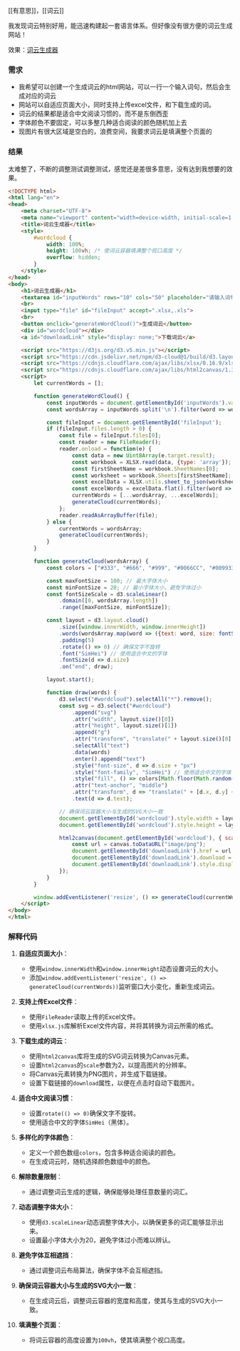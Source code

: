 [[有意思]]，[[词云]]

我发现词云特别好用，能迅速构建起一套语言体系。但好像没有很方便的词云生成网站！

效果：[词云生成器](https://www.zhzhzh.fun/%E5%B0%8F%E7%8E%A9%E6%84%8F/%E8%AF%8D%E4%BA%91.html)
### 需求
- 我希望可以创建一个生成词云的html网站，可以一行一个输入词句，然后会生成对应的词云
- 网站可以自适应页面大小，同时支持上传excel文件，和下载生成的词。
- 词云的结果都是适合中文阅读习惯的，而不是东倒西歪
- 字体颜色不要固定，可以多整几种适合阅读的颜色随机加上去
- 现图片有很大区域是空白的，浪费空间，我要求词云是填满整个页面的

### 结果
太难整了，不断的调整测试调整测试，感觉还是差很多意思，没有达到我想要的效果。


```html
<!DOCTYPE html>
<html lang="en">
<head>
    <meta charset="UTF-8">
    <meta name="viewport" content="width=device-width, initial-scale=1.0">
    <title>词云生成器</title>
    <style>
        #wordcloud {
            width: 100%;
            height: 100vh; /* 使词云容器填满整个视口高度 */
            overflow: hidden;
        }
    </style>
</head>
<body>
    <h1>词云生成器</h1>
    <textarea id="inputWords" rows="10" cols="50" placeholder="请输入词句，每行一个"></textarea>
    <br>
    <input type="file" id="fileInput" accept=".xlsx,.xls">
    <br>
    <button onclick="generateWordCloud()">生成词云</button>
    <div id="wordcloud"></div>
    <a id="downloadLink" style="display: none;">下载词云</a>

    <script src="https://d3js.org/d3.v5.min.js"></script>
    <script src="https://cdn.jsdelivr.net/npm/d3-cloud@1/build/d3.layout.cloud.js"></script>
    <script src="https://cdnjs.cloudflare.com/ajax/libs/xlsx/0.16.9/xlsx.full.min.js"></script>
    <script src="https://cdnjs.cloudflare.com/ajax/libs/html2canvas/1.3.2/html2canvas.min.js"></script>
    <script>
        let currentWords = [];

        function generateWordCloud() {
            const inputWords = document.getElementById('inputWords').value;
            const wordsArray = inputWords.split('\n').filter(word => word.trim() !== '');

            const fileInput = document.getElementById('fileInput');
            if (fileInput.files.length > 0) {
                const file = fileInput.files[0];
                const reader = new FileReader();
                reader.onload = function(e) {
                    const data = new Uint8Array(e.target.result);
                    const workbook = XLSX.read(data, {type: 'array'});
                    const firstSheetName = workbook.SheetNames[0];
                    const worksheet = workbook.Sheets[firstSheetName];
                    const excelData = XLSX.utils.sheet_to_json(worksheet, {header: 1});
                    const excelWords = excelData.flat().filter(word => word.trim() !== '');
                    currentWords = [...wordsArray, ...excelWords];
                    generateCloud(currentWords);
                };
                reader.readAsArrayBuffer(file);
            } else {
                currentWords = wordsArray;
                generateCloud(currentWords);
            }
        }

        function generateCloud(wordsArray) {
            const colors = ["#333", "#666", "#999", "#0066CC", "#009933", "#CC6600"]; // 定义颜色数组

            const maxFontSize = 100; // 最大字体大小
            const minFontSize = 20; // 最小字体大小，避免字体过小
            const fontSizeScale = d3.scaleLinear()
                .domain([0, wordsArray.length])
                .range([maxFontSize, minFontSize]);

            const layout = d3.layout.cloud()
                .size([window.innerWidth, window.innerHeight])
                .words(wordsArray.map(word => ({text: word, size: fontSizeScale(Math.random() * wordsArray.length)})))
                .padding(5)
                .rotate(() => 0) // 确保文字不旋转
                .font("SimHei") // 使用适合中文的字体
                .fontSize(d => d.size)
                .on("end", draw);

            layout.start();

            function draw(words) {
                d3.select("#wordcloud").selectAll("*").remove();
                const svg = d3.select("#wordcloud")
                    .append("svg")
                    .attr("width", layout.size()[0])
                    .attr("height", layout.size()[1])
                    .append("g")
                    .attr("transform", "translate(" + layout.size()[0] / 2 + "," + layout.size()[1] / 2 + ")")
                    .selectAll("text")
                    .data(words)
                    .enter().append("text")
                    .style("font-size", d => d.size + "px")
                    .style("font-family", "SimHei") // 使用适合中文的字体
                    .style("fill", () => colors[Math.floor(Math.random() * colors.length)]) // 随机选择颜色
                    .attr("text-anchor", "middle")
                    .attr("transform", d => "translate(" + [d.x, d.y] + ")rotate(" + d.rotate + ")")
                    .text(d => d.text);

                // 确保词云容器大小与生成的SVG大小一致
                document.getElementById('wordcloud').style.width = layout.size()[0] + 'px';
                document.getElementById('wordcloud').style.height = layout.size()[1] + 'px';

                html2canvas(document.getElementById('wordcloud'), { scale: 2 }).then(canvas => {
                    const url = canvas.toDataURL("image/png");
                    document.getElementById('downloadLink').href = url;
                    document.getElementById('downloadLink').download = "wordcloud.png";
                    document.getElementById('downloadLink').style.display = 'block';
                });
            }
        }

        window.addEventListener('resize', () => generateCloud(currentWords));
    </script>
</body>
</html>
```

### 解释代码

1. **自适应页面大小**：
   - 使用`window.innerWidth`和`window.innerHeight`动态设置词云的大小。
   - 添加`window.addEventListener('resize', () => generateCloud(currentWords))`监听窗口大小变化，重新生成词云。

2. **支持上传Excel文件**：
   - 使用`FileReader`读取上传的Excel文件。
   - 使用`xlsx.js`库解析Excel文件内容，并将其转换为词云所需的格式。

3. **下载生成的词云**：
   - 使用`html2canvas`库将生成的SVG词云转换为Canvas元素。
   - 设置`html2canvas`的`scale`参数为2，以提高图片的分辨率。
   - 将Canvas元素转换为PNG图片，并生成下载链接。
   - 设置下载链接的`download`属性，以便在点击时自动下载图片。

4. **适合中文阅读习惯**：
   - 设置`rotate(() => 0)`确保文字不旋转。
   - 使用适合中文的字体`SimHei`（黑体）。

5. **多样化的字体颜色**：
   - 定义一个颜色数组`colors`，包含多种适合阅读的颜色。
   - 在生成词云时，随机选择颜色数组中的颜色。

6. **解除数量限制**：
   - 通过调整词云生成的逻辑，确保能够处理任意数量的词汇。

7. **动态调整字体大小**：
   - 使用`d3.scaleLinear`动态调整字体大小，以确保更多的词汇能够显示出来。
   - 设置最小字体大小为20，避免字体过小而难以辨认。

8. **避免字体互相遮挡**：
   - 通过调整词云布局算法，确保字体不会互相遮挡。

9. **确保词云容器大小与生成的SVG大小一致**：
   - 在生成词云后，调整词云容器的宽度和高度，使其与生成的SVG大小一致。

10. **填满整个页面**：
    - 将词云容器的高度设置为`100vh`，使其填满整个视口高度。

